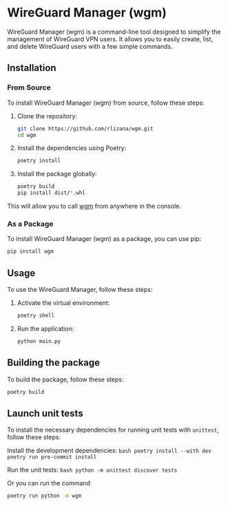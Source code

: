 # WireGuard Manager (wgm)

WireGuard Manager (wgm) is a command-line tool designed to simplify the management of WireGuard VPN users. It allows you to easily create, list, and delete WireGuard users with a few simple commands.

## Installation

### From Source

To install WireGuard Manager (wgm) from source, follow these steps:

1. Clone the repository:
    ```bash
    git clone https://github.com/rlizana/wgm.git
    cd wgm
    ```

2. Install the dependencies using Poetry:
    ```bash
    poetry install
    ```

3. Install the package globally:
    ```bash
    poetry build
    pip install dist/*.whl
    ```

This will allow you to call [wgm](http://_vscodecontentref_/0) from anywhere in the console.

### As a Package

To install WireGuard Manager (wgm) as a package, you can use pip:

```bash
pip install wgm
```

## Usage

To use the WireGuard Manager, follow these steps:

1. Activate the virtual environment:
    ```bash
    poetry shell
    ```

2. Run the application:
    ```bash
    python main.py
    ```

## Building the package

To build the package, follow these steps:
```bash
poetry build
```

## Launch unit tests

To install the necessary dependencies for running unit tests with `unittest`, follow these steps:

Install the development dependencies:
    ```bash
    poetry install --with dev
    poetry run pre-commit install
    ```

Run the unit tests:
    ```bash
    python -m unittest discover tests
    ```

Or you can run the command
```bash
poetry run python -m wgm
```
